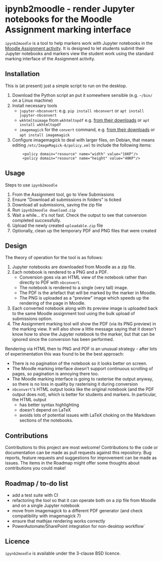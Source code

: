 # ipynb2moodle - render Jupyter notebooks for the Moodle Assignment marking interface

`ipynb2moodle` is a tool to help markers work with Jupyter notebooks in the
[Moodle Assignment activity](https://docs.moodle.org/404/en/Assignment_activity).
It is designed to let students submit their Jupyter notebooks and markers
view the student work using the standard marking interface of the Assignment
activity.


## Installation

This is (at present) just a simple script to run on the desktop.

 1. Download the Python script an put it somewhere sensible
    (e.g. `~/bin/` on a Linux machine)
 1. Install necessary tools
    - `jupyter-nbconvert`: e.g. `pip install nbconvert` or
       `apt install jupyter-nbconvert`
    - `wkhtmltoimage` from `wkhtmltopdf` e.g.
       [from their downloads](https://wkhtmltopdf.org/downloads.html) or
       `apt install wkhtmltopdf`
    - `imagemagick` for the `convert` command, e.g.
       [from their downloads](https://imagemagick.org/script/download.php) or
       `apt install imagemagick`
 1. Configure imagemagick to deal with larger files, on Debian, that means
    editing `/etc/ImageMagick-6/policy.xml` to include the following items:

```
        <policy domain="resource" name="width" value="16KP"/>
        <policy domain="resource" name="height" value="40KP"/>
```


## Usage

Steps to use `ipynb2moodle`

 1. From the Assignment tool, go to View Submissions
 1. Ensure "Download all submissions in folders" is ticked
 1. Download all submissions, saving the zip file
 1. Run `ipynb2moodle download.zip`
 1. Wait a while... it's not fast. Check the output to see that conversion
    completed successfully.
 1. Upload the newly created `uploadable.zip` file
 1. Optionally, clean up the temporary PDF and PNG files that were created


## Design

The theory of operation for the tool is as follows:

 1. Jupyter notebooks are downloaded from Moodle as a zip file.
 1. Each notebook is rendered to a PNG and a PDF.
    - Conversion goes via an HTML view of the notebook rather than
      directly to PDF with `nbconvert`.
    - The notebook is rendered to a single (very tall) image.
    - The PDF is the artefact that will be marked by the marker in Moodle.
    - The PNG is uploaded as a "preview" image which speeds up the rendering
      of the page in Moodle.
 1. Each converted notebook along with its preview image is uploaded back to
    the same Moodle assignment tool using the bulk upload of submissions
    option.
 1. The Assignment marking tool will show the PDF (via its PNG preview) in
    the marking view. It will also show a little message saying that it
    doesn't know how to show the Jupyter notebook to the marker, but that
    can be ignored since the conversion has been performed.

Rendering via HTML then to PNG and PDF is an unusual strategy - after lots
of experimentation this was found to be the best approach:

 - There is no pagination of the notebook so it looks better on screen.
 - The Moodle marking interface doesn't support continuous scrolling of
    pages, so pagination is annoying there too.
 - The Moodle marking interface is going to rasterise the output anyway,
    so there is no loss in quality by rasterising it during conversion
 - `nbconvert`'s HTML output looks like the original notebook (and the PDF
    output does not), which is better for students and markers.
    In particular, the HTML output
    - has better syntax highlighting
    - doesn't depend on LaTeX
    - avoids lots of potential issues with LaTeX choking on the Markdown
      sections of the notebooks.


## Contributions

Contributions to this project are most welcome!
Contributions to the code or documentation can be made as pull requests
against this repository.
Bug reports, feature requests and suggestions for improvement can be made
as issues.
The items in the Roadmap might offer some thoughts about contributions you
could make!


## Roadmap / to-do list

 - add a test suite with CI
 - refactoring the tool so that it can operate both on a zip file from
   Moodle and on a single Jupyter notebook
 - move from imagemagick to a different PDF generator (and check compatibility with imagemagick 7)
 - ensure that mathjax rendering works correctly
 - PowerAutomate/SharePoint integration for non-desktop workflow`


## Licence

`ipynb2moodle` is available under the 3-clause BSD licence.
